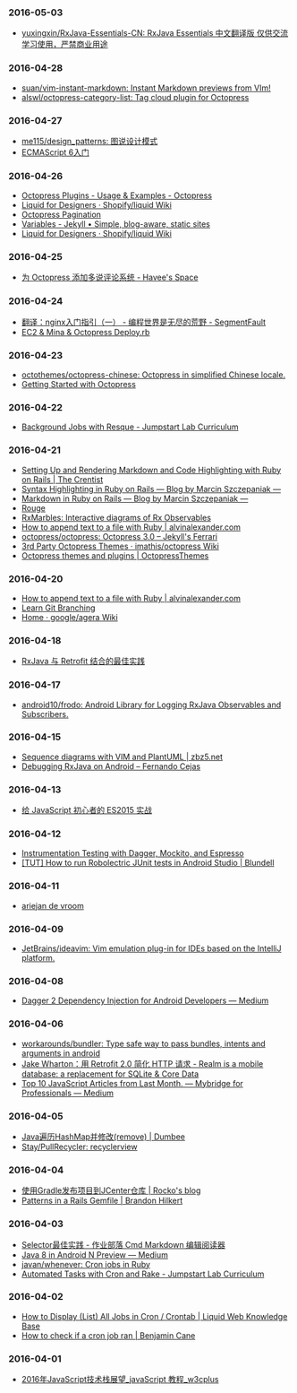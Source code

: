 ### 2016-05-03<br>
+ [yuxingxin/RxJava-Essentials-CN: RxJava Essentials 中文翻译版 仅供交流学习使用，严禁商业用途](https://github.com/yuxingxin/RxJava-Essentials-CN)<br>

### 2016-04-28<br>
+ [suan/vim-instant-markdown: Instant Markdown previews from VIm!](https://github.com/suan/vim-instant-markdown)<br>
+ [alswl/octopress-category-list: Tag cloud plugin for Octopress](https://github.com/alswl/octopress-category-list)<br>

### 2016-04-27<br>
+ [me115/design_patterns: 图说设计模式](https://github.com/me115/design_patterns)<br>
+ [ECMAScript 6入门](http://es6.ruanyifeng.com/)<br>

### 2016-04-26<br>
+ [Octopress Plugins - Usage & Examples - Octopress](http://octopress.org/docs/plugins/)<br>
+ [Liquid for Designers · Shopify/liquid Wiki](https://github.com/Shopify/liquid/wiki/Liquid-for-Designers)<br>
+ [Octopress Pagination](https://gist.github.com/vassilis/3418476)<br>
+ [Variables - Jekyll • Simple, blog-aware, static sites](http://jekyllrb.com/docs/variables/)<br>
+ [Liquid for Designers · Shopify/liquid Wiki](https://github.com/Shopify/liquid/wiki/Liquid-for-Designers)<br>

### 2016-04-25<br>
+ [为 Octopress 添加多说评论系统 - Havee's Space](http://havee.me/internet/2013-02/add-duoshuo-commemt-system-into-octopress.html#comments)<br>

### 2016-04-24<br>
+ [翻译：nginx入门指引（一） - 编程世界是无尽的荒野 - SegmentFault](https://segmentfault.com/a/1190000002990165)<br>
+ [EC2 & Mina & Octopress Deploy.rb](https://gist.github.com/japellerano/9670540)<br>

### 2016-04-23<br>
+ [octothemes/octopress-chinese: Octopress in simplified Chinese locale.](https://github.com/octothemes/octopress-chinese)<br>
+ [Getting Started with Octopress](http://webdesign.tutsplus.com/tutorials/getting-started-with-octopress--webdesign-11442)<br>

### 2016-04-22<br>
+ [Background Jobs with Resque - Jumpstart Lab Curriculum](http://tutorials.jumpstartlab.com/topics/performance/background_jobs.html)<br>

### 2016-04-21<br>
+ [Setting Up and Rendering Markdown and Code Highlighting with Ruby on Rails | The Crentist](http://thecrentist.com/setting-up-rendering-markdown-highlighting-ruby-on-rails/)<br>
+ [Syntax Highlighting in Ruby on Rails — Blog by Marcin Szczepaniak —](http://crabonature.pl/posts/17-syntax-highlighting-in-ruby-on-rails)<br>
+ [Markdown in Ruby on Rails — Blog by Marcin Szczepaniak —](http://crabonature.pl/posts/16-markdown-in-ruby-on-rails)<br>
+ [Rouge](http://rouge.jneen.net/)<br>
+ [RxMarbles: Interactive diagrams of Rx Observables](http://rxmarbles.com/)<br>
+ [How to append text to a file with Ruby | alvinalexander.com](http://alvinalexander.com/blog/post/ruby/example-how-append-text-to-file-ruby)<br>
+ [octopress/octopress: Octopress 3.0 – Jekyll's Ferrari](https://github.com/octopress/octopress)<br>
+ [3rd Party Octopress Themes · imathis/octopress Wiki](https://github.com/imathis/octopress/wiki/3rd-Party-Octopress-Themes)<br>
+ [Octopress themes and plugins | OctopressThemes](http://octopressthemes.com/#)<br>

### 2016-04-20<br>
+ [How to append text to a file with Ruby | alvinalexander.com](http://alvinalexander.com/blog/post/ruby/example-how-append-text-to-file-ruby)<br>
+ [Learn Git Branching](http://pcottle.github.io/learnGitBranching/)<br>
+ [Home · google/agera Wiki](https://github.com/google/agera/wiki)<br>

### 2016-04-18<br>
+ [RxJava 与 Retrofit 结合的最佳实践](http://gank.io/post/56e80c2c677659311bed9841)<br>

### 2016-04-17<br>
+ [android10/frodo: Android Library for Logging RxJava Observables and Subscribers.](https://github.com/android10/frodo)<br>

### 2016-04-15<br>
+ [Sequence diagrams with VIM and PlantUML | zbz5.net](http://www.zbz5.net/sequence-diagrams-vim-and-plantuml)<br>
+ [Debugging RxJava on Android – Fernando Cejas](http://fernandocejas.com/2015/11/05/debugging-rxjava-on-android/)<br>

### 2016-04-13<br>
+ [给 JavaScript 初心者的 ES2015 实战](http://gank.io/post/564151c1f1df1210001c9161)<br>

### 2016-04-12<br>
+ [Instrumentation Testing with Dagger, Mockito, and Espresso](http://engineering.circle.com/instrumentation-testing-with-dagger-mockito-and-espresso/)<br>
+ [[TUT] How to run Robolectric JUnit tests in Android Studio | Blundell](http://blog.blundellapps.co.uk/how-to-run-robolectric-junit-tests-in-android-studio/)<br>

### 2016-04-11<br>
+ [ariejan de vroom](https://ariejan.net/2010/06/10/cherry-picking-specific-commits-from-another-branch/)<br>

### 2016-04-09<br>
+ [JetBrains/ideavim: Vim emulation plug-in for IDEs based on the IntelliJ platform.](https://github.com/JetBrains/ideavim)<br>

### 2016-04-08<br>
+ [Dagger 2 Dependency Injection for Android Developers — Medium](https://medium.com/@methodsignature/dagger-2-dependency-injection-for-android-developers-51d60e7397e6#.gke5cmi7z)<br>

### 2016-04-06<br>
+ [workarounds/bundler: Type safe way to pass bundles, intents and arguments in android](https://github.com/workarounds/bundler)<br>
+ [Jake Wharton：用 Retrofit 2.0 简化 HTTP 请求 - Realm is a mobile database: a replacement for SQLite & Core Data](https://realm.io/cn/news/droidcon-jake-wharton-simple-http-retrofit-2/)<br>
+ [Top 10 JavaScript Articles from Last Month. — Mybridge for Professionals — Medium](https://medium.mybridge.co/top-10-javascript-articles-from-last-month-a4ea71a5dc48#.4cfbpdlzc)<br>

### 2016-04-05<br>
+ [Java遍历HashMap并修改(remove) | Dumbee](http://dumbee.net/archives/41)<br>
+ [Stay/PullRecycler: recyclerview](https://github.com/Stay/PullRecycler)<br>

### 2016-04-04<br>
+ [使用Gradle发布项目到JCenter仓库 | Rocko's blog](http://rocko.xyz/2015/02/02/%E4%BD%BF%E7%94%A8Gradle%E5%8F%91%E5%B8%83%E9%A1%B9%E7%9B%AE%E5%88%B0JCenter%E4%BB%93%E5%BA%93/)<br>
+ [Patterns in a Rails Gemfile | Brandon Hilkert](http://brandonhilkert.com/blog/patterns-in-a-rails-gemfile/)<br>

### 2016-04-03<br>
+ [Selector最佳实践 - 作业部落 Cmd Markdown 编辑阅读器](https://www.zybuluo.com/shark0017/note/333443)<br>
+ [Java 8 in Android N Preview — Medium](https://medium.com/@sergii/java-8-in-android-n-preview-76184e2ab7ad#.1q6sdu9e1)<br>
+ [javan/whenever: Cron jobs in Ruby](https://github.com/javan/whenever)<br>
+ [Automated Tasks with Cron and Rake - Jumpstart Lab Curriculum](http://tutorials.jumpstartlab.com/topics/systems/automation.html)<br>

### 2016-04-02<br>
+ [How to Display (List) All Jobs in Cron / Crontab | Liquid Web Knowledge Base](http://www.liquidweb.com/kb/how-to-display-list-all-jobs-in-cron-crontab/)<br>
+ [How to check if a cron job ran | Benjamin Cane](http://bencane.com/2011/11/02/did-my-cronjob-run/)<br>

### 2016-04-01<br>
+ [2016年JavaScript技术栈展望_javaScript 教程_w3cplus](http://www.w3cplus.com/javascript/state-of-the-art-javascript-in-2016.html)<br>

